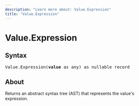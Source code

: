 ```yaml
---
description: "Learn more about: Value.Expression"
title: "Value.Expression"
---
```

# Value.Expression

## Syntax

<pre>
Value.Expression(<b>value</b> as any) as nullable record
</pre>
  
## About

Returns an abstract syntax tree (AST) that represents the value's expression.
